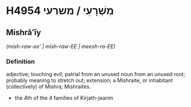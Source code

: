 # H4954 מִשְׁרָעִי / משרעי

## Mishrâʻîy

_(mish-raw-ee' | mish-raw-EE | meesh-ra-EE)_

### Definition

adjective; touching evil; patrial from an unused noun from an unused root; probably meaning to stretch out; extension; a Mishraite, or inhabitant (collectively) of Mishra; Mishraites.

- the 4th of the 4 families of Kirjath-jearim
